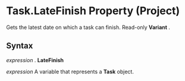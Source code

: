 
# Task.LateFinish Property (Project)

Gets the latest date on which a task can finish. Read-only  **Variant** .


## Syntax

 _expression_ . **LateFinish**

 _expression_ A variable that represents a **Task** object.

